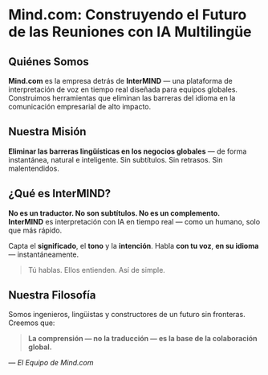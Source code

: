 # Mind.com: Construyendo el Futuro de las Reuniones con IA Multilingüe

## Quiénes Somos

**Mind.com** es la empresa detrás de **InterMIND** — una plataforma de interpretación de voz en tiempo real diseñada para equipos globales.  
Construimos herramientas que eliminan las barreras del idioma en la comunicación empresarial de alto impacto.

## Nuestra Misión

**Eliminar las barreras lingüísticas en los negocios globales** — de forma instantánea, natural e inteligente.
Sin subtítulos. Sin retrasos. Sin malentendidos.

## ¿Qué es InterMIND?

**No es un traductor. No son subtítulos. No es un complemento.**  
**InterMIND** es interpretación con IA en tiempo real — como un humano, solo que más rápido.

Capta el **significado**, el **tono** y la **intención**.
Habla **con tu voz**, **en su idioma** — instantáneamente.

> Tú hablas. Ellos entienden. Así de simple.

## Nuestra Filosofía

Somos ingenieros, lingüistas y constructores de un futuro sin fronteras.
Creemos que:

> **La comprensión — no la traducción — es la base de la colaboración global.**

— _El Equipo de Mind.com_
